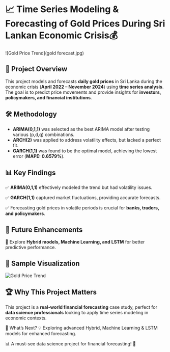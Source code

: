 # 📈 Time Series Modeling & Forecasting of Gold Prices During Sri Lankan Economic Crisis💰

![Gold Price Trend](gold forecast.jpg)

## 📌 Project Overview
This project models and forecasts **daily gold prices** in Sri Lanka during the economic crisis (**April 2022 – November 2024**) using **time series analysis**. The goal is to predict price movements and provide insights for **investors, policymakers, and financial institutions**.

## 🛠️ Methodology
- **ARIMA(0,1,1)** was selected as the best ARIMA model after testing various (p,d,q) combinations.
- **ARCH(2)** was applied to address volatility effects, but lacked a perfect fit.
- **GARCH(1,1)** was found to be the optimal model, achieving the lowest error (**MAPE: 0.6579%**).

## 📊 Key Findings
✅ **ARIMA(0,1,1)** effectively modeled the trend but had volatility issues.

✅ **GARCH(1,1)** captured market fluctuations, providing accurate forecasts.

✅ Forecasting gold prices in volatile periods is crucial for **banks, traders, and policymakers**.

## 🚀 Future Enhancements
🔹 Explore **Hybrid models, Machine Learning, and LSTM** for better predictive performance.

## 📸 Sample Visualization
![Gold Price Trend](https://upload.wikimedia.org/wikipedia/commons/thumb/6/6e/Gold_Price.svg/800px-Gold_Price.svg.png)



## 🏆 Why This Project Matters
This project is a **real-world financial forecasting** case study, perfect for **data science professionals** looking to apply time series modeling in economic contexts.

🔹 What’s Next?
💡 Exploring advanced Hybrid, Machine Learning & LSTM models for enhanced forecasting.

📊 A must-see data science project for financial forecasting! 🚀

